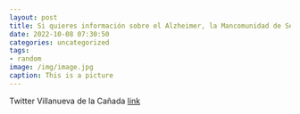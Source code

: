 ```yaml
---
layout: post
title: Si quieres información sobre el Alzheimer, la Mancomunidad de Servicios Sociales La Encina y @FAFALMadrid te esperan en la mesa ...
date: 2022-10-08 07:30:50
categories: uncategorized
tags:
- random
image: /img/image.jpg
caption: This is a picture
---
```

Twitter Villanueva de la Cañada [link](https://twitter.com/AytoVDLCanada/status/1578353157524320257)
